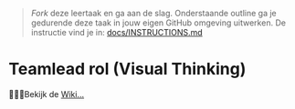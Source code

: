 > _Fork_ deze leertaak en ga aan de slag. 
Onderstaande outline ga je gedurende deze taak in jouw eigen GitHub omgeving uitwerken. 
De instructie vind je in: [docs/INSTRUCTIONS.md](docs/INSTRUCTIONS.md)

# Teamlead rol (Visual Thinking)
<!-- Geef je project een titel en schrijf in één zin wat het is -->
🙋🏻‍♀️Bekijk de [Wiki...](https://github.com/EmonaSantiago/dont-repeat-yourself-team-lead/wiki)

